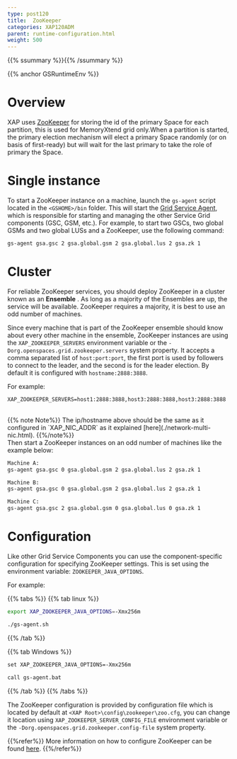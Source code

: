 ```yaml
---
type: post120
title:  ZooKeeper
categories: XAP120ADM
parent: runtime-configuration.html
weight: 500
---
```


{{% ssummary %}}{{% /ssummary %}}




{{% anchor GSRuntimeEnv %}}

# Overview

XAP uses [ZooKeeper](http://zookeeper.apache.org/) for storing the id of the primary Space for each partition, this is used for MemoryXtend grid only.When a partition is started, the primary election mechanism will elect a primary Space randomly (or on basis of first-ready) but will wait for the last primary to take the role of primary the Space.

# Single instance

To start a ZooKeeper instance on a machine, launch the `gs-agent` script located in the `<GSHOME>/bin` folder. This will start the [Grid Service Agent](/product_overview/service-grid.html#gsa), which is responsible for starting and managing the other Service Grid components (GSC, GSM, etc.). For example, to start two GSCs, two global GSMs and two global LUSs and a ZooKeeper, use the following command:


```xml
gs-agent gsa.gsc 2 gsa.global.gsm 2 gsa.global.lus 2 gsa.zk 1
```

# Cluster

For reliable ZooKeeper services, you should deploy ZooKeeper in a cluster known as an **Ensemble** . As long as a majority of the Ensembles are up, the service will be available. ZooKeeper requires a majority, it is best to use an odd number of machines.

Since every machine that is part of the ZooKeeper ensemble should know about every other machine in the ensemble, ZooKeeper instances are using the `XAP_ZOOKEEPER_SERVERS` environment variable or the `-Dorg.openspaces.grid.zookeeper.servers` system property. It accepts a comma separated list of `host:port:port`, the first port is used by followers to connect to the leader, and the second is for the leader election. By default it is configured with `hostname:2888:3888`.

For example:
```command
XAP_ZOOKEEPER_SERVERS=host1:2888:3888,host3:2888:3888,host3:2888:3888
```
<br>
{{% note Note%}}
The ip/hostname above should be the same as it configured in `XAP_NIC_ADDR` as it explained [here](./network-multi-nic.html).
{{%/note%}}
<br>
Then start a ZooKeeper instances on an odd number of machines like the example below:

```xml
Machine A:
gs-agent gsa.gsc 0 gsa.global.gsm 2 gsa.global.lus 2 gsa.zk 1

Machine B:
gs-agent gsa.gsc 0 gsa.global.gsm 2 gsa.global.lus 2 gsa.zk 1

Machine C:
gs-agent gsa.gsc 2 gsa.global.gsm 0 gsa.global.lus 0 gsa.zk 1
```

# Configuration

Like other Grid Service Components you can use the component-specific configuration for specifying ZooKeeper settings. This is set using the environment variable: `ZOOKEEPER_JAVA_OPTIONS`.

For example:

{{% tabs %}}
{{% tab linux %}}

```bash
export XAP_ZOOKEEPER_JAVA_OPTIONS=-Xmx256m

./gs-agent.sh
```

{{% /tab %}}

{{% tab Windows %}}

```xml
set XAP_ZOOKEEPER_JAVA_OPTIONS=-Xmx256m

call gs-agent.bat
```
{{% /tab %}}
{{% /tabs %}}


The ZooKeeper configuration is provided by configuration file which is located by default at `<XAP Root>\config\zookeeper\zoo.cfg`, you can change it location using `XAP_ZOOKEEPER_SERVER_CONFIG_FILE` environment variable or the `-Dorg.openspaces.grid.zookeeper.config-file` system property.

{{%refer%}}
More information on how to configure ZooKeeper can be found [here](https://zookeeper.apache.org/doc/r3.4.2/zookeeperAdmin.html#sc_configuration).
{{%/refer%}}
